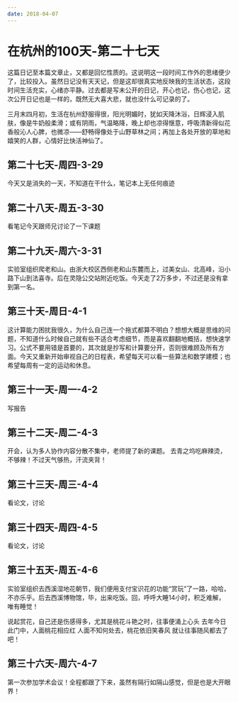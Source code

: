 ```yaml
---
date: 2018-04-07
---
```


# 在杭州的100天-第二十七天

这篇日记至本篇文章止，又都是回忆性质的。这说明这一段时间工作外的思绪便少了，比较投入。虽然日记没有天天记，但是这却很真实地反映我的生活状态，这段时间生活充实，心绪亦平静。过去都是写未公开的日记，开心也记，伤心也记，这次公开日记也是一样的，既然无大喜大悲，就也没什么可记录的了。

三月末四月初，生活在杭州舒服得很，阳光明媚时，犹如天降沐浴，日辉浸入肌肤，像是牛奶般柔滑；或有阴雨，气温略降，晚上却也凉得惬意，呼吸清新得似花香般沁人心脾，也微凉——舒畅得像处于山野草林之间；再加上各处开放的草地和嬉笑的人群，心情好比快活神仙了。

## 第二十七天-周四-3-29

今天又是消失的一天，不知道在干什么，笔记本上无任何痕迹

## 第二十八天-周五-3-30

看笔记今天跟师兄讨论了一下课题

## 第二十九天-周六-3-31

实验室组织爬老和山。由浙大校区西侧老和山东麓而上，过美女山、北高峰，沿小路下山到法喜寺。后在灵隐公交站附近吃饭。今天走了2万多步，不过还是没有拿到第一名。

## 第三十天-周日-4-1

这计算能力困扰我很久，为什么自己连一个拖式都算不明白？想想大概是思维的问题，不知道什么时候自己就有些不适合考虑细节，而是喜欢翻翻地概括，想快速学习。公式不要用错是首要的，其次就是抄写和计算要分开，否则很难顾及所有方面。今天又重新开始审视自己的日程表，希望每天可以看一些算法和数学建模；也希望每周有一定的运动和休息。

## 第三十一天-周一-4-2

写报告

## 第三十二天-周二-4-3

开会，认为多人协作内容分散不集中，老师提了新的课题。
去青之坞吃麻辣烫，不够辣！不过天气够热，汗流夹背！

## 第三十三天-周三-4-4

看论文，讨论

## 第三十四天-周四-4-5

看论文，讨论

## 第三十五天-周五-4-6

实验室组织去西溪湿地花朝节，我们便用支付宝识花的功能“赏玩”了一路，哈哈，不亦乐乎。后去西溪博物馆，毕，出来吃饭。回，呼呼大睡14小时，积乏难解，唯有睡觉！

说起赏花，自己还是伤感得多，尤其是桃花斗艳之时，往事便涌上心头
去年今日此门中，人面桃花相应红
人面不知何处去，桃花依旧笑春风
就让往事随风都去了吧！

## 第三十六天-周六-4-7

第一次参加学术会议！全程都跟了下来，虽然有隔行如隔山感觉，但是也是大开眼界！